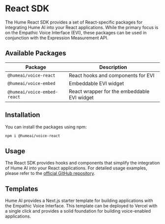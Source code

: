 # React SDK

The Hume React SDK provides a set of React-specific packages for integrating Hume AI into your React applications. While the primary focus is on the Empathic Voice Interface (EVI), these packages can be used in conjunction with the Expression Measurement API.

## Available Packages

| Package | Description |
|---|---|
| `@humeai/voice-react` | React hooks and components for EVI |
| `@humeai/voice-embed` | Embeddable EVI widget |
| `@humeai/voice-embed-react` | React wrapper for the embeddable EVI widget |

## Installation

You can install the packages using npm:

```bash
npm i @humeai/voice-react
```

## Usage

The React SDK provides hooks and components that simplify the integration of Hume AI into your React applications. For detailed usage examples, please refer to the [official GitHub repository](https://github.com/HumeAI/hume-react-sdk).

## Templates

Hume AI provides a Next.js starter template for building applications with the Empathic Voice Interface. This template can be deployed to Vercel with a single click and provides a solid foundation for building voice-enabled applications.
